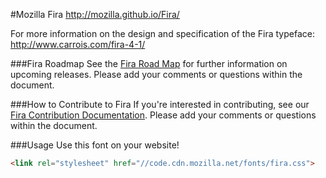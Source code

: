 #Mozilla Fira
http://mozilla.github.io/Fira/

For more information on the design and specification of the Fira typeface: http://www.carrois.com/fira-4-1/


###Fira Roadmap
See the  <a href="https://docs.google.com/document/d/1fLxzQsULTv43umIhpB9Gv3Gi7aOBONHbqEbwZIipmxw/edit">Fira Road Map</a> for further information on upcoming releases. Please add your comments or questions within the document.


###How to Contribute to Fira
If you're interested in contributing, see our  <a href="https://docs.google.com/document/d/1QfxweGktJEdBvbd94y-5hiyqu32U9-h_ICPVs76Niyw/edit">Fira Contribution Documentation</a>. Please add your comments or questions within the document.


###Usage
Use this font on your website!

```html
<link rel="stylesheet" href="//code.cdn.mozilla.net/fonts/fira.css">
```

